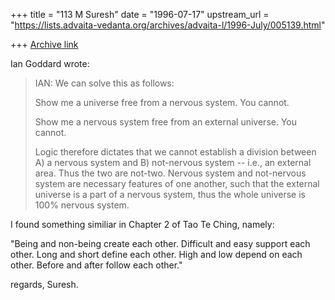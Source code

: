 +++
title = "113 M Suresh"
date = "1996-07-17"
upstream_url = "https://lists.advaita-vedanta.org/archives/advaita-l/1996-July/005139.html"

+++
[Archive link](https://lists.advaita-vedanta.org/archives/advaita-l/1996-July/005139.html)

Ian Goddard wrote:

> IAN: We can solve this as follows:
>
>    Show me a universe free from a nervous system. You cannot.
>
>    Show me a nervous system free from an external universe. You cannot.
>
> Logic therefore dictates that we cannot establish a division between
> A) a nervous system and B) not-nervous system -- i.e., an external
> area. Thus the two are not-two. Nervous system and not-nervous
> system are necessary features of one another, such that the
> external universe is a part of a nervous system, thus the
> whole universe is 100% nervous system.

  I found something similiar in Chapter 2 of Tao Te Ching,  namely:

 "Being and  non-being create each  other.  Difficult and easy support each
  other.  Long and short  define each  other.  High and low depend  on each
  other.  Before and after follow each other."

regards,
Suresh.

